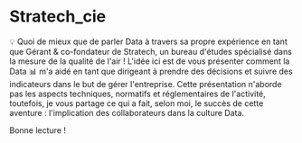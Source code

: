 # Stratech_cie

💡 Quoi de mieux que de parler Data à travers sa propre expérience en tant que Gérant & co-fondateur de Stratech, un bureau d'études spécialisé dans la mesure de la qualité de l'air ! 
L'idée ici est de vous présenter comment la Data 📊 m'a aidé en tant que dirigeant à prendre des décisions et suivre des indicateurs dans le but de gérer l'entreprise.
Cette présentation n'aborde pas les aspects techniques, normatifs et réglementaires de l'activité, toutefois, je vous partage ce qui a fait, selon moi, le succès de cette aventure : l'implication des collaborateurs dans la culture Data.

Bonne lecture !

